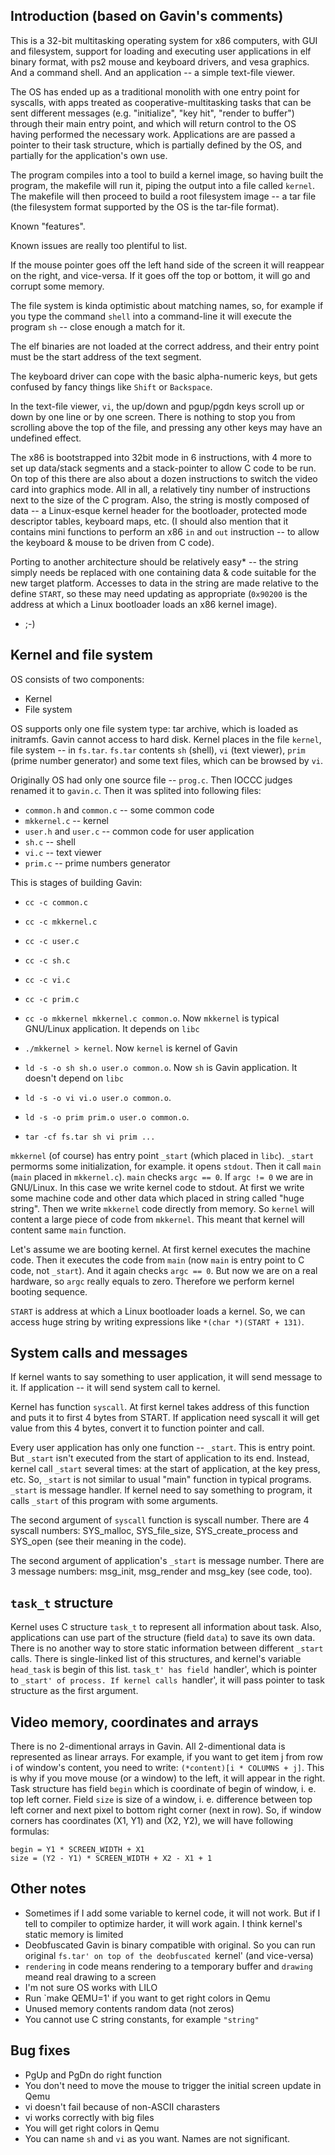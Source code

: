 Introduction (based on Gavin's comments)
----------------------------------------
This is a 32-bit multitasking operating system for x86 computers,
with GUI and filesystem, support for loading and executing user
applications in elf binary format, with ps2 mouse and keyboard drivers,
and vesa graphics. And a command shell. And an application --
a simple text-file viewer.

The OS has ended up as a traditional monolith with one entry point
for syscalls, with apps treated as cooperative-multitasking tasks
that can be sent different messages (e.g. "initialize", "key hit",
"render to buffer") through their main entry point, and which will
return control to the OS having performed the necessary work.
Applications are are passed a pointer to their task structure,
which is partially defined by the OS, and partially for
the application's own use.

The program compiles into a tool to build a kernel image,
so having built the program, the makefile will run it,
piping the output into a file called `kernel`.
The makefile will then proceed to build a root filesystem image -- a tar file
(the filesystem format supported by the OS is the tar-file format).

Known "features".

Known issues are really too plentiful to list.

If the mouse pointer goes off the left hand side of the screen
it will reappear on the right, and vice-versa.
If it goes off the top or bottom, it will go and corrupt some memory.

The file system is kinda optimistic about matching names, so,
for example if you type the command `shell` into a command-line
it will execute the program `sh` -- close enough a match for it.

The elf binaries are not loaded at the correct address,
and their entry point must be the start address of the text segment.

The keyboard driver can cope with the basic alpha-numeric keys,
but gets confused by fancy things like `Shift` or `Backspace`.

In the text-file viewer, `vi`, the up/down and pgup/pgdn keys
scroll up or down by one line or by one screen. There is nothing to stop you
from scrolling above the top of the file, and pressing any
other keys may have an undefined effect.

The x86 is bootstrapped into 32bit mode in 6 instructions,
with 4 more to set up data/stack segments and a stack-pointer
to allow C code to be run. On top of this there are also about
a dozen instructions to switch the video card into graphics mode.
All in all, a relatively tiny number of instructions next to
the size of the C program. Also, the string is mostly composed
of data -- a Linux-esque kernel header for the bootloader,
protected mode descriptor tables, keyboard maps, etc.
(I should also mention that it contains mini functions
to perform an x86 `in` and `out` instruction -- to allow
the keyboard & mouse to be driven from C code).

Porting to another architecture should be relatively easy* --
the string simply needs be replaced with one containing
data & code suitable for the new target platform.
Accesses to data in the string are made relative to the define `START`,
so these may need updating as appropriate (`0x90200` is the address
at which a Linux bootloader loads an x86 kernel image).

* ;-)


Kernel and file system
----------------------
OS consists of two components:

* Kernel
* File system

OS supports only one file system type: tar archive, which is loaded as initramfs. Gavin cannot access to hard disk.
Kernel places in the file `kernel`, file system -- in `fs.tar`. `fs.tar` contents `sh` (shell), `vi` (text viewer), `prim` (prime number generator) and some text files, which can be browsed by `vi`.

Originally OS had only one source file -- `prog.c`. Then IOCCC judges renamed it to `gavin.c`. Then it was splited into following files:

* `common.h` and `common.c` -- some common code
* `mkkernel.c` -- kernel
* `user.h` and `user.c` -- common code for user application
* `sh.c` -- shell
* `vi.c` -- text viewer
* `prim.c` -- prime numbers generator

This is stages of building Gavin:

* `cc -c common.c`
* `cc -c mkkernel.c`
* `cc -c user.c`
* `cc -c sh.c`
* `cc -c vi.c`
* `cc -c prim.c`

* `cc -o mkkernel mkkernel.c common.o`. Now `mkkernel` is typical GNU/Linux application. It depends on `libc`
* `./mkkernel > kernel`. Now `kernel` is kernel of Gavin
* `ld -s -o sh sh.o user.o common.o`. Now `sh` is Gavin application. It doesn't depend on `libc`
* `ld -s -o vi vi.o user.o common.o`.
* `ld -s -o prim prim.o user.o common.o`.
* `tar -cf fs.tar sh vi prim ...`

`mkkernel` (of course) has entry point `_start` (which placed in `libc`). `_start` permorms some initialization, for example. it opens `stdout`. Then it call `main` (`main` placed in `mkkernel.c`).
`main` checks `argc == 0`. If `argc != 0` we are in GNU/Linux. In this case we write kernel code to stdout. At first we write some machine code and other data which placed in string
called "huge string". Then we write `mkkernel` code directly from memory. So `kernel` will content a large piece of code from `mkkernel`. This meant that kernel will content same `main` function.

Let's assume we are booting kernel. At first kernel executes the machine code. Then it executes the code from `main` (now `main` is entry point to C code, not `_start`).
And it again checks `argc == 0`. But now we are on a real hardware, so `argc` really equals to zero. Therefore we perform kernel booting sequence.

`START` is address at which a Linux bootloader loads a kernel. So, we can access huge string by writing expressions like `*(char *)(START + 131)`.


System calls and messages
-------------------------
If kernel wants to say something to user application, it will send message to it. If application -- it will send system call to kernel.

Kernel has function `syscall`. At first kernel takes address of this function and puts it to first 4 bytes from START. If application need syscall it will get value from this 4 bytes,
convert it to function pointer and call.

Every user application has only one function -- `_start`. This is entry point. But `_start` isn't executed from the start of application to its end.
Instead, kernel call `_start` several times: at the start of application, at the key press, etc. So, `_start` is not similar to usual "main" function in typical programs. `_start` is
message handler. If kernel need to say something to program, it calls `_start` of this program with some arguments.

The second argument of `syscall` function is syscall number. There are 4 syscall numbers: SYS_malloc, SYS_file_size, SYS_create_process and SYS_open (see their meaning in the code).

The second argument of application's `_start` is message number. There are 3 message numbers: msg_init, msg_render and msg_key (see code, too).


`task_t` structure
------------------
Kernel uses C structure `task_t` to represent all information about task. Also, applications can use part of the structure (field `data`) to save its own data.
There is no another way to store static information between different `_start` calls. There is single-linked list of this structures,
and kernel's variable `head_task` is begin of this list. `task_t' has field `handler', which is pointer to `_start' of process. If kernel calls `handler', it will pass pointer to task
structure as the first argument.


Video memory, coordinates and arrays
------------------------------------
There is no 2-dimentional arrays in Gavin. All 2-dimentional data is represented as linear arrays. For example, if you want to get item j from row i of window's content,
you need to write: `(*content)[i * COLUMNS + j]`. This is why if you move mouse (or a window) to the left, it will appear in the right. Task structure has field `begin` which is
coordinate of begin of window, i. e. top left corner. Field `size` is size of a window, i. e. difference between top left corner and next pixel to bottom right corner (next in row).
So, if window corners has coordinates (X1, Y1) and (X2, Y2), we will have following formulas:

	begin = Y1 * SCREEN_WIDTH + X1
	size = (Y2 - Y1) * SCREEN_WIDTH + X2 - X1 + 1


Other notes
-----------
* Sometimes if I add some variable to kernel code, it will not work. But if I tell to compiler to optimize harder, it will work again. I think kernel's static memory is limited
* Deobfuscated Gavin is binary compatible with original. So you can run original `fs.tar' on top of the deobfuscated `kernel' (and vice-versa)
* `rendering` in code means rendering to a temporary buffer and `drawing` meand real drawing to a screen
* I'm not sure OS works with LILO
* Run `make QEMU=1' if you want to get right colors in Qemu
* Unused memory contents random data (not zeros)
* You cannot use C string constants, for example `"string"`


Bug fixes
---------
* PgUp and PgDn do right function
* You don't need to move the mouse to trigger the initial screen update in Qemu
* vi doesn't fail because of non-ASCII charasters
* vi works correctly with big files
* You will get right colors in Qemu
* You can name `sh` and `vi` as you want. Names are not significant.
